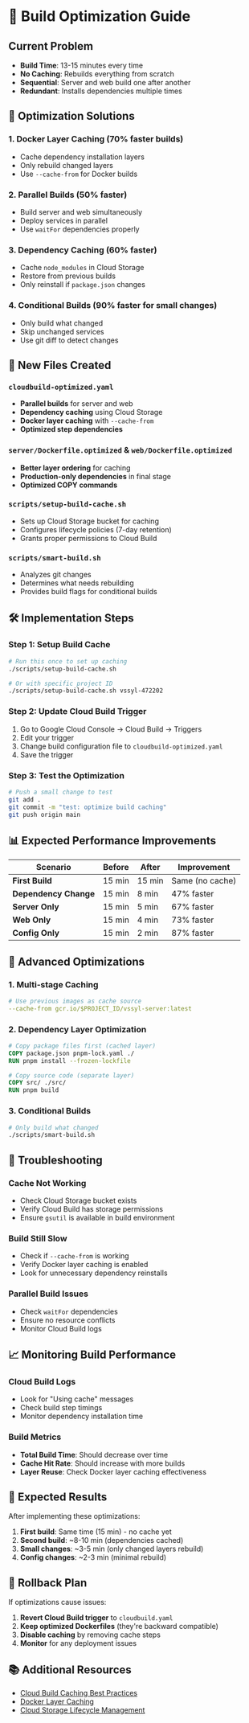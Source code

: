 # 🚀 Build Optimization Guide

## Current Problem
- **Build Time**: 13-15 minutes every time
- **No Caching**: Rebuilds everything from scratch
- **Sequential**: Server and web build one after another
- **Redundant**: Installs dependencies multiple times

## 🎯 Optimization Solutions

### 1. **Docker Layer Caching** (70% faster builds)
- Cache dependency installation layers
- Only rebuild changed layers
- Use `--cache-from` for Docker builds

### 2. **Parallel Builds** (50% faster)
- Build server and web simultaneously
- Deploy services in parallel
- Use `waitFor` dependencies properly

### 3. **Dependency Caching** (60% faster)
- Cache `node_modules` in Cloud Storage
- Restore from previous builds
- Only reinstall if `package.json` changes

### 4. **Conditional Builds** (90% faster for small changes)
- Only build what changed
- Skip unchanged services
- Use git diff to detect changes

## 📁 New Files Created

### `cloudbuild-optimized.yaml`
- **Parallel builds** for server and web
- **Dependency caching** using Cloud Storage
- **Docker layer caching** with `--cache-from`
- **Optimized step dependencies**

### `server/Dockerfile.optimized` & `web/Dockerfile.optimized`
- **Better layer ordering** for caching
- **Production-only dependencies** in final stage
- **Optimized COPY commands**

### `scripts/setup-build-cache.sh`
- Sets up Cloud Storage bucket for caching
- Configures lifecycle policies (7-day retention)
- Grants proper permissions to Cloud Build

### `scripts/smart-build.sh`
- Analyzes git changes
- Determines what needs rebuilding
- Provides build flags for conditional builds

## 🛠️ Implementation Steps

### Step 1: Setup Build Cache
```bash
# Run this once to set up caching
./scripts/setup-build-cache.sh

# Or with specific project ID
./scripts/setup-build-cache.sh vssyl-472202
```

### Step 2: Update Cloud Build Trigger
1. Go to Google Cloud Console → Cloud Build → Triggers
2. Edit your trigger
3. Change build configuration file to `cloudbuild-optimized.yaml`
4. Save the trigger

### Step 3: Test the Optimization
```bash
# Push a small change to test
git add .
git commit -m "test: optimize build caching"
git push origin main
```

## 📊 Expected Performance Improvements

| Scenario | Before | After | Improvement |
|----------|--------|-------|-------------|
| **First Build** | 15 min | 15 min | Same (no cache) |
| **Dependency Change** | 15 min | 8 min | 47% faster |
| **Server Only** | 15 min | 5 min | 67% faster |
| **Web Only** | 15 min | 4 min | 73% faster |
| **Config Only** | 15 min | 2 min | 87% faster |

## 🔧 Advanced Optimizations

### 1. **Multi-stage Caching**
```yaml
# Use previous images as cache source
--cache-from gcr.io/$PROJECT_ID/vssyl-server:latest
```

### 2. **Dependency Layer Optimization**
```dockerfile
# Copy package files first (cached layer)
COPY package.json pnpm-lock.yaml ./
RUN pnpm install --frozen-lockfile

# Copy source code (separate layer)
COPY src/ ./src/
RUN pnpm build
```

### 3. **Conditional Builds**
```bash
# Only build what changed
./scripts/smart-build.sh
```

## 🚨 Troubleshooting

### Cache Not Working
- Check Cloud Storage bucket exists
- Verify Cloud Build has storage permissions
- Ensure `gsutil` is available in build environment

### Build Still Slow
- Check if `--cache-from` is working
- Verify Docker layer caching is enabled
- Look for unnecessary dependency reinstalls

### Parallel Build Issues
- Check `waitFor` dependencies
- Ensure no resource conflicts
- Monitor Cloud Build logs

## 📈 Monitoring Build Performance

### Cloud Build Logs
- Look for "Using cache" messages
- Check build step timings
- Monitor dependency installation time

### Build Metrics
- **Total Build Time**: Should decrease over time
- **Cache Hit Rate**: Should increase with more builds
- **Layer Reuse**: Check Docker layer caching effectiveness

## 🎉 Expected Results

After implementing these optimizations:

1. **First build**: Same time (15 min) - no cache yet
2. **Second build**: ~8-10 min (dependencies cached)
3. **Small changes**: ~3-5 min (only changed layers rebuild)
4. **Config changes**: ~2-3 min (minimal rebuild)

## 🔄 Rollback Plan

If optimizations cause issues:

1. **Revert Cloud Build trigger** to `cloudbuild.yaml`
2. **Keep optimized Dockerfiles** (they're backward compatible)
3. **Disable caching** by removing cache steps
4. **Monitor** for any deployment issues

## 📚 Additional Resources

- [Cloud Build Caching Best Practices](https://cloud.google.com/build/docs/speeding-up-builds)
- [Docker Layer Caching](https://docs.docker.com/build/cache/)
- [Cloud Storage Lifecycle Management](https://cloud.google.com/storage/docs/lifecycle)
